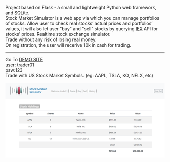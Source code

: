 
Project based on Flask - a small and lightweight Python web framework, and SQLite.</br>
Stock Market Simulator is a web app via which you can manage portfolios of stocks. Allow user to check real stocks’ actual prices and portfolios’ values, it will also let user "buy" and "sell" stocks by querying <a href="https://iexcloud.io/">IEX</a> API for stocks’ prices.
Realtime stock exchange simulator. <br>
Trade without any risk of losing real money. </br>
On registration, the user will recerive 10k in cash for trading.</br><hr>
Go To <a href="https://stock-sim-app.herokuapp.com/">DEMO SITE</a></br>
user: trader01 </br>
psw:123 </br>
Trade with US Stock Market Symbols. (eg: AAPL, TSLA, KO, NFLX, etc)

<a href="https://stock-sim-app.herokuapp.com/">
<img src="/static/screen_shot_stock-sim.png" width="900">
</a>
